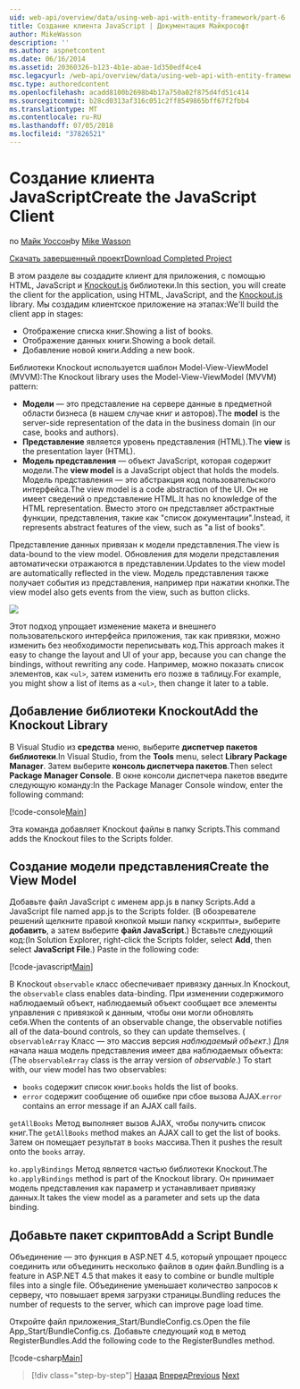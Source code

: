 ```yaml
---
uid: web-api/overview/data/using-web-api-with-entity-framework/part-6
title: Создание клиента JavaScript | Документация Майкрософт
author: MikeWasson
description: ''
ms.author: aspnetcontent
ms.date: 06/16/2014
ms.assetid: 20360326-b123-4b1e-abae-1d350edf4ce4
msc.legacyurl: /web-api/overview/data/using-web-api-with-entity-framework/part-6
msc.type: authoredcontent
ms.openlocfilehash: acadd8100b2698b4b17a750a02f875d4fd51c414
ms.sourcegitcommit: b28cd0313af316c051c2ff8549865bff67f2fbb4
ms.translationtype: MT
ms.contentlocale: ru-RU
ms.lasthandoff: 07/05/2018
ms.locfileid: "37826521"
---
```

<a name="create-the-javascript-client"></a><span data-ttu-id="d6ba2-102">Создание клиента JavaScript</span><span class="sxs-lookup"><span data-stu-id="d6ba2-102">Create the JavaScript Client</span></span>
====================
<span data-ttu-id="d6ba2-103">по [Майк Уоссон](https://github.com/MikeWasson)</span><span class="sxs-lookup"><span data-stu-id="d6ba2-103">by [Mike Wasson](https://github.com/MikeWasson)</span></span>

[<span data-ttu-id="d6ba2-104">Скачать завершенный проект</span><span class="sxs-lookup"><span data-stu-id="d6ba2-104">Download Completed Project</span></span>](https://github.com/MikeWasson/BookService)

<span data-ttu-id="d6ba2-105">В этом разделе вы создадите клиент для приложения, с помощью HTML, JavaScript и [Knockout.js](http://knockoutjs.com/) библиотеки.</span><span class="sxs-lookup"><span data-stu-id="d6ba2-105">In this section, you will create the client for the application, using HTML, JavaScript, and the [Knockout.js](http://knockoutjs.com/) library.</span></span> <span data-ttu-id="d6ba2-106">Мы создадим клиентское приложение на этапах:</span><span class="sxs-lookup"><span data-stu-id="d6ba2-106">We'll build the client app in stages:</span></span>

- <span data-ttu-id="d6ba2-107">Отображение списка книг.</span><span class="sxs-lookup"><span data-stu-id="d6ba2-107">Showing a list of books.</span></span>
- <span data-ttu-id="d6ba2-108">Отображение данных книги.</span><span class="sxs-lookup"><span data-stu-id="d6ba2-108">Showing a book detail.</span></span>
- <span data-ttu-id="d6ba2-109">Добавление новой книги.</span><span class="sxs-lookup"><span data-stu-id="d6ba2-109">Adding a new book.</span></span>

<span data-ttu-id="d6ba2-110">Библиотеки Knockout используется шаблон Model-View-ViewModel (MVVM):</span><span class="sxs-lookup"><span data-stu-id="d6ba2-110">The Knockout library uses the Model-View-ViewModel (MVVM) pattern:</span></span>

- <span data-ttu-id="d6ba2-111">**Модели** — это представление на сервере данные в предметной области бизнеса (в нашем случае книг и авторов).</span><span class="sxs-lookup"><span data-stu-id="d6ba2-111">The **model** is the server-side representation of the data in the business domain (in our case, books and authors).</span></span>
- <span data-ttu-id="d6ba2-112">**Представление** является уровень представления (HTML).</span><span class="sxs-lookup"><span data-stu-id="d6ba2-112">The **view** is the presentation layer (HTML).</span></span>
- <span data-ttu-id="d6ba2-113">**Модель представления** — объект JavaScript, которая содержит модели.</span><span class="sxs-lookup"><span data-stu-id="d6ba2-113">The **view model** is a JavaScript object that holds the models.</span></span> <span data-ttu-id="d6ba2-114">Модель представления — это абстракция код пользовательского интерфейса.</span><span class="sxs-lookup"><span data-stu-id="d6ba2-114">The view model is a code abstraction of the UI.</span></span> <span data-ttu-id="d6ba2-115">Он не имеет сведений о представление HTML.</span><span class="sxs-lookup"><span data-stu-id="d6ba2-115">It has no knowledge of the HTML representation.</span></span> <span data-ttu-id="d6ba2-116">Вместо этого он представляет абстрактные функции, представления, такие как &quot;список документации&quot;.</span><span class="sxs-lookup"><span data-stu-id="d6ba2-116">Instead, it represents abstract features of the view, such as &quot;a list of books&quot;.</span></span>

<span data-ttu-id="d6ba2-117">Представление данных привязан к модели представления.</span><span class="sxs-lookup"><span data-stu-id="d6ba2-117">The view is data-bound to the view model.</span></span> <span data-ttu-id="d6ba2-118">Обновления для модели представления автоматически отражаются в представлении.</span><span class="sxs-lookup"><span data-stu-id="d6ba2-118">Updates to the view model are automatically reflected in the view.</span></span> <span data-ttu-id="d6ba2-119">Модель представления также получает события из представления, например при нажатии кнопки.</span><span class="sxs-lookup"><span data-stu-id="d6ba2-119">The view model also gets events from the view, such as button clicks.</span></span>

![](part-6/_static/image1.png)

<span data-ttu-id="d6ba2-120">Этот подход упрощает изменение макета и внешнего пользовательского интерфейса приложения, так как привязки, можно изменить без необходимости переписывать код.</span><span class="sxs-lookup"><span data-stu-id="d6ba2-120">This approach makes it easy to change the layout and UI of your app, because you can change the bindings, without rewriting any code.</span></span> <span data-ttu-id="d6ba2-121">Например, можно показать список элементов, как `<ul>`, затем изменить его позже в таблицу.</span><span class="sxs-lookup"><span data-stu-id="d6ba2-121">For example, you might show a list of items as a `<ul>`, then change it later to a table.</span></span>

## <a name="add-the-knockout-library"></a><span data-ttu-id="d6ba2-122">Добавление библиотеки Knockout</span><span class="sxs-lookup"><span data-stu-id="d6ba2-122">Add the Knockout Library</span></span>

<span data-ttu-id="d6ba2-123">В Visual Studio из **средства** меню, выберите **диспетчер пакетов библиотеки**.</span><span class="sxs-lookup"><span data-stu-id="d6ba2-123">In Visual Studio, from the **Tools** menu, select **Library Package Manager**.</span></span> <span data-ttu-id="d6ba2-124">Затем выберите **консоль диспетчера пакетов**.</span><span class="sxs-lookup"><span data-stu-id="d6ba2-124">Then select **Package Manager Console**.</span></span> <span data-ttu-id="d6ba2-125">В окне консоли диспетчера пакетов введите следующую команду:</span><span class="sxs-lookup"><span data-stu-id="d6ba2-125">In the Package Manager Console window, enter the following command:</span></span>

[!code-console[Main](part-6/samples/sample1.cmd)]

<span data-ttu-id="d6ba2-126">Эта команда добавляет Knockout файлы в папку Scripts.</span><span class="sxs-lookup"><span data-stu-id="d6ba2-126">This command adds the Knockout files to the Scripts folder.</span></span>

## <a name="create-the-view-model"></a><span data-ttu-id="d6ba2-127">Создание модели представления</span><span class="sxs-lookup"><span data-stu-id="d6ba2-127">Create the View Model</span></span>

<span data-ttu-id="d6ba2-128">Добавьте файл JavaScript с именем app.js в папку Scripts.</span><span class="sxs-lookup"><span data-stu-id="d6ba2-128">Add a JavaScript file named app.js to the Scripts folder.</span></span> <span data-ttu-id="d6ba2-129">(В обозревателе решений щелкните правой кнопкой мыши папку «скрипты», выберите **добавить**, а затем выберите **файл JavaScript**.) Вставьте следующий код:</span><span class="sxs-lookup"><span data-stu-id="d6ba2-129">(In Solution Explorer, right-click the Scripts folder, select **Add**, then select **JavaScript File**.) Paste in the following code:</span></span>

[!code-javascript[Main](part-6/samples/sample2.js)]

<span data-ttu-id="d6ba2-130">В Knockout `observable` класс обеспечивает привязку данных.</span><span class="sxs-lookup"><span data-stu-id="d6ba2-130">In Knockout, the `observable` class enables data-binding.</span></span> <span data-ttu-id="d6ba2-131">При изменении содержимого наблюдаемый объект, наблюдаемый объект сообщает все элементы управления с привязкой к данным, чтобы они могли обновлять себя.</span><span class="sxs-lookup"><span data-stu-id="d6ba2-131">When the contents of an observable change, the observable notifies all of the data-bound controls, so they can update themselves.</span></span> <span data-ttu-id="d6ba2-132">( `observableArray` Класс — это массив версия *наблюдаемый объект*.) Для начала наша модель представления имеет два наблюдаемых объекта:</span><span class="sxs-lookup"><span data-stu-id="d6ba2-132">(The `observableArray` class is the array version of *observable*.) To start with, our view model has two observables:</span></span>

- <span data-ttu-id="d6ba2-133">`books` содержит список книг.</span><span class="sxs-lookup"><span data-stu-id="d6ba2-133">`books` holds the list of books.</span></span>
- <span data-ttu-id="d6ba2-134">`error` содержит сообщение об ошибке при сбое вызова AJAX.</span><span class="sxs-lookup"><span data-stu-id="d6ba2-134">`error` contains an error message if an AJAX call fails.</span></span>

<span data-ttu-id="d6ba2-135">`getAllBooks` Метод выполняет вызов AJAX, чтобы получить список книг.</span><span class="sxs-lookup"><span data-stu-id="d6ba2-135">The `getAllBooks` method makes an AJAX call to get the list of books.</span></span> <span data-ttu-id="d6ba2-136">Затем он помещает результат в `books` массива.</span><span class="sxs-lookup"><span data-stu-id="d6ba2-136">Then it pushes the result onto the `books` array.</span></span>

<span data-ttu-id="d6ba2-137">`ko.applyBindings` Метод является частью библиотеки Knockout.</span><span class="sxs-lookup"><span data-stu-id="d6ba2-137">The `ko.applyBindings` method is part of the Knockout library.</span></span> <span data-ttu-id="d6ba2-138">Он принимает модель представления как параметр и устанавливает привязку данных.</span><span class="sxs-lookup"><span data-stu-id="d6ba2-138">It takes the view model as a parameter and sets up the data binding.</span></span>

## <a name="add-a-script-bundle"></a><span data-ttu-id="d6ba2-139">Добавьте пакет скриптов</span><span class="sxs-lookup"><span data-stu-id="d6ba2-139">Add a Script Bundle</span></span>

<span data-ttu-id="d6ba2-140">Объединение — это функция в ASP.NET 4.5, который упрощает процесс соединить или объединить несколько файлов в один файл.</span><span class="sxs-lookup"><span data-stu-id="d6ba2-140">Bundling is a feature in ASP.NET 4.5 that makes it easy to combine or bundle multiple files into a single file.</span></span> <span data-ttu-id="d6ba2-141">Объединение уменьшает количество запросов к серверу, что повышает время загрузки страницы.</span><span class="sxs-lookup"><span data-stu-id="d6ba2-141">Bundling reduces the number of requests to the server, which can improve page load time.</span></span>

<span data-ttu-id="d6ba2-142">Откройте файл приложения\_Start/BundleConfig.cs.</span><span class="sxs-lookup"><span data-stu-id="d6ba2-142">Open the file App\_Start/BundleConfig.cs.</span></span> <span data-ttu-id="d6ba2-143">Добавьте следующий код в метод RegisterBundles.</span><span class="sxs-lookup"><span data-stu-id="d6ba2-143">Add the following code to the RegisterBundles method.</span></span>

[!code-csharp[Main](part-6/samples/sample3.cs)]

> [!div class="step-by-step"]
> <span data-ttu-id="d6ba2-144">[Назад](part-5.md)
> [Вперед](part-7.md)</span><span class="sxs-lookup"><span data-stu-id="d6ba2-144">[Previous](part-5.md)
[Next](part-7.md)</span></span>

